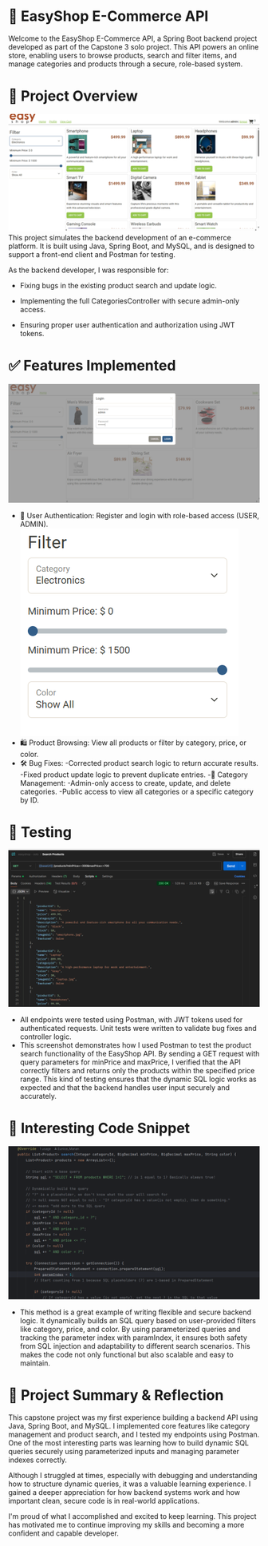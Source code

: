 # 🛒 EasyShop E-Commerce API

Welcome to the EasyShop E-Commerce API, a Spring Boot backend project developed as part of the Capstone 3 solo project. This API powers an online store, enabling users to browse products, search and filter items, and manage categories and products through a secure, role-based system.

# 📌 Project Overview
![easyshop UI](image-4.png)
This project simulates the backend development of an e-commerce platform. It is built using Java, Spring Boot, and MySQL, and is designed to support a front-end client and Postman for testing.

As the backend developer, I was responsible for:

- Fixing bugs in the existing product search and update logic.

- Implementing the full CategoriesController with secure admin-only access.

- Ensuring proper user authentication and authorization using JWT tokens.

# ✅ Features Implemented
![log in UI](image-2.png)
- 🔐 User Authentication: Register and login with role-based access (USER, ADMIN).
![Filter UI](image-3.png)
- 🛍️ Product Browsing: View all products or filter by category, price, or color.
- 🛠️ Bug Fixes:
    -Corrected product search logic to return accurate results.
    -Fixed product update logic to prevent duplicate entries.
-📂 Category Management:
    -Admin-only access to create, update, and delete categories.
    -Public access to view all categories or a specific category by ID.

# 🧪 Testing
![Testing using PostMan](image-1.png)
- All endpoints were tested using Postman, with JWT tokens used for authenticated requests. Unit tests were written to validate bug fixes and controller logic.
- This screenshot demonstrates how I used Postman to test the product search functionality of the EasyShop API. By sending a GET request with query parameters for minPrice and maxPrice, I verified that the API correctly filters and returns only the products within the specified price range. This kind of testing ensures that the dynamic SQL logic works as expected and that the backend handles user input securely and accurately.

# 🧠 Interesting Code Snippet
![Dynamic Product Search Logic](image.png)
- This method is a great example of writing flexible and secure backend logic. It dynamically builds an SQL query based on user-provided filters like category, price, and color. By using parameterized queries and tracking the parameter index with paramIndex, it ensures both safety from SQL injection and adaptability to different search scenarios. This makes the code not only functional but also scalable and easy to maintain.

# 📘 Project Summary & Reflection
This capstone project was my first experience building a backend API using Java, Spring Boot, and MySQL. I implemented core features like category management and product search, and I tested my endpoints using Postman. One of the most interesting parts was learning how to build dynamic SQL queries securely using parameterized inputs and managing parameter indexes correctly.

Although I struggled at times, especially with debugging and understanding how to structure dynamic queries, it was a valuable learning experience. I gained a deeper appreciation for how backend systems work and how important clean, secure code is in real-world applications.

I'm proud of what I accomplished and excited to keep learning. This project has motivated me to continue improving my skills and becoming a more confident and capable developer.